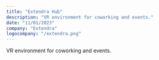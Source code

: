 ```yaml
---
title: "Extendra Hub"
description: "VR environment for coworking and events."
date: "11/01/2023"
company: "Extendra"
logocompany: "/extendra.png"
---
```

VR environment for coworking and events.